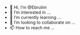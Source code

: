 - 👋 Hi, I’m @Ebrulim
- 👀 I’m interested in ...
- 🌱 I’m currently learning ...
- 💞️ I’m looking to collaborate on ...
- 📫 How to reach me ...

<!---
Ebrulim/Ebrulim is a ✨ special ✨ repository because its `README.md` (this file) appears on your GitHub profile.
You can click the Preview link to take a look at your changes.
--->
